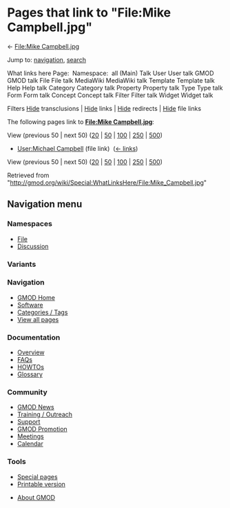 <div id="mw-page-base" class="noprint">

</div>

<div id="mw-head-base" class="noprint">

</div>

<div id="content" class="mw-body" role="main">

<span id="top"></span>

<div id="mw-js-message" style="display:none;">

</div>



# <span dir="auto">Pages that link to "File:Mike Campbell.jpg"</span>

<div id="bodyContent">

<div id="contentSub">

← [File:Mike
Campbell.jpg](/wiki/File:Mike_Campbell.jpg "File:Mike Campbell.jpg")

</div>

<div id="jump-to-nav" class="mw-jump">

Jump to: [navigation](#mw-navigation), [search](#p-search)

</div>

<div id="mw-content-text">

What links here Page:  Namespace:  all (Main) Talk User User talk GMOD
GMOD talk File File talk MediaWiki MediaWiki talk Template Template talk
Help Help talk Category Category talk Property Property talk Type Type
talk Form Form talk Concept Concept talk Filter Filter talk Widget
Widget talk

Filters
[Hide](/mediawiki/index.php?title=Special:WhatLinksHere/File:Mike_Campbell.jpg&hidetrans=1 "Special:WhatLinksHere/File:Mike Campbell.jpg")
transclusions \|
[Hide](/mediawiki/index.php?title=Special:WhatLinksHere/File:Mike_Campbell.jpg&hidelinks=1 "Special:WhatLinksHere/File:Mike Campbell.jpg")
links \|
[Hide](/mediawiki/index.php?title=Special:WhatLinksHere/File:Mike_Campbell.jpg&hideredirs=1 "Special:WhatLinksHere/File:Mike Campbell.jpg")
redirects \|
[Hide](/mediawiki/index.php?title=Special:WhatLinksHere/File:Mike_Campbell.jpg&hideimages=1 "Special:WhatLinksHere/File:Mike Campbell.jpg")
file links

The following pages link to **[File:Mike
Campbell.jpg](/wiki/File:Mike_Campbell.jpg "File:Mike Campbell.jpg")**:

View (previous 50 \| next 50)
([20](/mediawiki/index.php?title=Special:WhatLinksHere/File:Mike_Campbell.jpg&limit=20 "Special:WhatLinksHere/File:Mike Campbell.jpg")
\|
[50](/mediawiki/index.php?title=Special:WhatLinksHere/File:Mike_Campbell.jpg&limit=50 "Special:WhatLinksHere/File:Mike Campbell.jpg")
\|
[100](/mediawiki/index.php?title=Special:WhatLinksHere/File:Mike_Campbell.jpg&limit=100 "Special:WhatLinksHere/File:Mike Campbell.jpg")
\|
[250](/mediawiki/index.php?title=Special:WhatLinksHere/File:Mike_Campbell.jpg&limit=250 "Special:WhatLinksHere/File:Mike Campbell.jpg")
\|
[500](/mediawiki/index.php?title=Special:WhatLinksHere/File:Mike_Campbell.jpg&limit=500 "Special:WhatLinksHere/File:Mike Campbell.jpg"))

- [User:Michael
  Campbell](/wiki/User:Michael_Campbell "User:Michael Campbell") (file
  link) ‎ <span class="mw-whatlinkshere-tools">([←
  links](/mediawiki/index.php?title=Special:WhatLinksHere&target=User%3AMichael+Campbell "Special:WhatLinksHere"))</span>

View (previous 50 \| next 50)
([20](/mediawiki/index.php?title=Special:WhatLinksHere/File:Mike_Campbell.jpg&limit=20 "Special:WhatLinksHere/File:Mike Campbell.jpg")
\|
[50](/mediawiki/index.php?title=Special:WhatLinksHere/File:Mike_Campbell.jpg&limit=50 "Special:WhatLinksHere/File:Mike Campbell.jpg")
\|
[100](/mediawiki/index.php?title=Special:WhatLinksHere/File:Mike_Campbell.jpg&limit=100 "Special:WhatLinksHere/File:Mike Campbell.jpg")
\|
[250](/mediawiki/index.php?title=Special:WhatLinksHere/File:Mike_Campbell.jpg&limit=250 "Special:WhatLinksHere/File:Mike Campbell.jpg")
\|
[500](/mediawiki/index.php?title=Special:WhatLinksHere/File:Mike_Campbell.jpg&limit=500 "Special:WhatLinksHere/File:Mike Campbell.jpg"))

</div>

<div class="printfooter">

Retrieved from
"<http://gmod.org/wiki/Special:WhatLinksHere/File:Mike_Campbell.jpg>"

</div>

<div id="catlinks" class="catlinks catlinks-allhidden">

</div>

<div class="visualClear">

</div>

</div>

</div>

<div id="mw-navigation">

## Navigation menu

<div id="mw-head">



<div id="left-navigation">

<div id="p-namespaces" class="vectorTabs" role="navigation"
aria-labelledby="p-namespaces-label">

### Namespaces

- <span id="ca-nstab-image"><a href="/wiki/File:Mike_Campbell.jpg" accesskey="c"
  title="View the file page [c]">File</a></span>
- <span id="ca-talk"><a
  href="/mediawiki/index.php?title=File_talk:Mike_Campbell.jpg&amp;action=edit&amp;redlink=1"
  accesskey="t"
  title="Discussion about the content page [t]">Discussion</a></span>

</div>

<div id="p-variants" class="vectorMenu emptyPortlet" role="navigation"
aria-labelledby="p-variants-label">

### 

### Variants[](#)

<div class="menu">

</div>

</div>

</div>





</div>

</div>

</div>

<div id="mw-panel">

<div id="p-logo" role="banner">

<a href="/wiki/Main_Page"
style="background-image: url(http://gmod.org/images/GMOD-cogs.png);"
title="Visit the main page"></a>

</div>

<div id="p-Navigation" class="portal" role="navigation"
aria-labelledby="p-Navigation-label">

### Navigation

<div class="body">

- <span id="n-GMOD-Home">[GMOD Home](/wiki/Main_Page)</span>
- <span id="n-Software">[Software](/wiki/GMOD_Components)</span>
- <span id="n-Categories-.2F-Tags">[Categories /
  Tags](/wiki/Categories)</span>
- <span id="n-View-all-pages">[View all
  pages](/wiki/Special:AllPages)</span>

</div>

</div>

<div id="p-Documentation" class="portal" role="navigation"
aria-labelledby="p-Documentation-label">

### Documentation

<div class="body">

- <span id="n-Overview">[Overview](/wiki/Overview)</span>
- <span id="n-FAQs">[FAQs](/wiki/Category:FAQ)</span>
- <span id="n-HOWTOs">[HOWTOs](/wiki/Category:HOWTO)</span>
- <span id="n-Glossary">[Glossary](/wiki/Glossary)</span>

</div>

</div>

<div id="p-Community" class="portal" role="navigation"
aria-labelledby="p-Community-label">

### Community

<div class="body">

- <span id="n-GMOD-News">[GMOD News](/wiki/GMOD_News)</span>
- <span id="n-Training-.2F-Outreach">[Training /
  Outreach](/wiki/Training_and_Outreach)</span>
- <span id="n-Support">[Support](/wiki/Support)</span>
- <span id="n-GMOD-Promotion">[GMOD
  Promotion](/wiki/GMOD_Promotion)</span>
- <span id="n-Meetings">[Meetings](/wiki/Meetings)</span>
- <span id="n-Calendar">[Calendar](/wiki/Calendar)</span>

</div>

</div>

<div id="p-tb" class="portal" role="navigation"
aria-labelledby="p-tb-label">

### Tools

<div class="body">

- <span id="t-specialpages"><a href="/wiki/Special:SpecialPages" accesskey="q"
  title="A list of all special pages [q]">Special pages</a></span>
- <span id="t-print"><a
  href="/mediawiki/index.php?title=Special:WhatLinksHere/File:Mike_Campbell.jpg&amp;printable=yes"
  rel="alternate" accesskey="p"
  title="Printable version of this page [p]">Printable version</a></span>

</div>

</div>

</div>

</div>

<div id="footer" role="contentinfo">

- <span id="footer-places-about">[About
  GMOD](/wiki/GMOD:About "GMOD:About")</span>

<!-- -->






</div>
